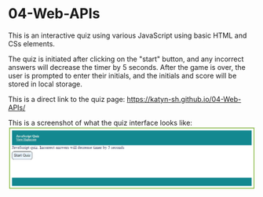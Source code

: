 # 04-Web-APIs

This is an interactive quiz using various JavaScript using basic HTML and CSs elements.

The quiz is initiated after clicking on the "start" button, and any incorrect answers will decrease the timer by 5 seconds. After the game is over, the user is prompted to enter their initials, and the initials and score will be stored in local storage. 

This is a direct link to the quiz page:
https://katyn-sh.github.io/04-Web-APIs/

This is a screenshot of what the quiz interface looks like:
![quizScrot](/media/quizScrot.png)
